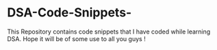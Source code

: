 # DSA-Code-Snippets-
This Repository contains code snippets that I have coded while learning DSA. Hope it will be of some use to all you guys !
